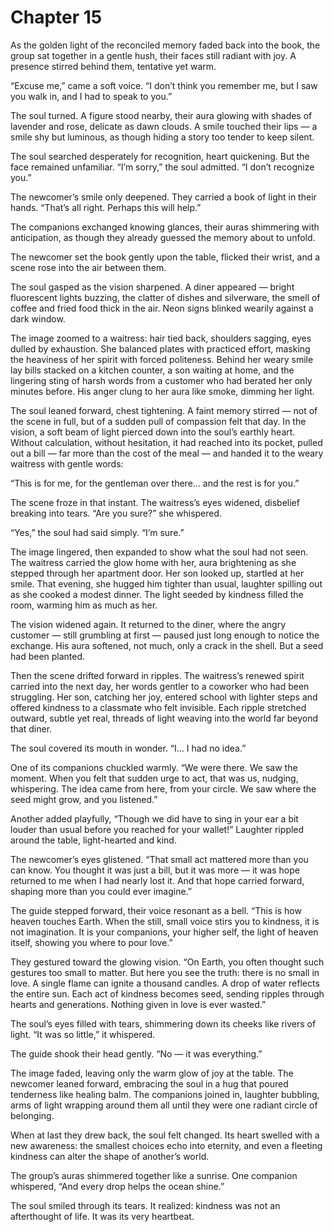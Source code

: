 # Chapter 15

As the golden light of the reconciled memory faded back into the book, the group sat together in a gentle hush, their faces still radiant with joy. A presence stirred behind them, tentative yet warm.

“Excuse me,” came a soft voice. “I don’t think you remember me, but I saw you walk in, and I had to speak to you.”

The soul turned. A figure stood nearby, their aura glowing with shades of lavender and rose, delicate as dawn clouds. A smile touched their lips — a smile shy but luminous, as though hiding a story too tender to keep silent.

The soul searched desperately for recognition, heart quickening. But the face remained unfamiliar. “I’m sorry,” the soul admitted. “I don’t recognize you.”

The newcomer’s smile only deepened. They carried a book of light in their hands. “That’s all right. Perhaps this will help.”

The companions exchanged knowing glances, their auras shimmering with anticipation, as though they already guessed the memory about to unfold.

The newcomer set the book gently upon the table, flicked their wrist, and a scene rose into the air between them.

The soul gasped as the vision sharpened. A diner appeared — bright fluorescent lights buzzing, the clatter of dishes and silverware, the smell of coffee and fried food thick in the air. Neon signs blinked wearily against a dark window.

The image zoomed to a waitress: hair tied back, shoulders sagging, eyes dulled by exhaustion. She balanced plates with practiced effort, masking the heaviness of her spirit with forced politeness. Behind her weary smile lay bills stacked on a kitchen counter, a son waiting at home, and the lingering sting of harsh words from a customer who had berated her only minutes before. His anger clung to her aura like smoke, dimming her light.

The soul leaned forward, chest tightening. A faint memory stirred — not of the scene in full, but of a sudden pull of compassion felt that day. In the vision, a soft beam of light pierced down into the soul’s earthly heart. Without calculation, without hesitation, it had reached into its pocket, pulled out a bill — far more than the cost of the meal — and handed it to the weary waitress with gentle words:

“This is for me, for the gentleman over there… and the rest is for you.”

The scene froze in that instant. The waitress’s eyes widened, disbelief breaking into tears. “Are you sure?” she whispered.

“Yes,” the soul had said simply. “I’m sure.”

The image lingered, then expanded to show what the soul had not seen. The waitress carried the glow home with her, aura brightening as she stepped through her apartment door. Her son looked up, startled at her smile. That evening, she hugged him tighter than usual, laughter spilling out as she cooked a modest dinner. The light seeded by kindness filled the room, warming him as much as her.

The vision widened again. It returned to the diner, where the angry customer — still grumbling at first — paused just long enough to notice the exchange. His aura softened, not much, only a crack in the shell. But a seed had been planted.

Then the scene drifted forward in ripples. The waitress’s renewed spirit carried into the next day, her words gentler to a coworker who had been struggling. Her son, catching her joy, entered school with lighter steps and offered kindness to a classmate who felt invisible. Each ripple stretched outward, subtle yet real, threads of light weaving into the world far beyond that diner.

The soul covered its mouth in wonder. “I… I had no idea.”

One of its companions chuckled warmly. “We were there. We saw the moment. When you felt that sudden urge to act, that was us, nudging, whispering. The idea came from here, from your circle. We saw where the seed might grow, and you listened.”

Another added playfully, “Though we did have to sing in your ear a bit louder than usual before you reached for your wallet!” Laughter rippled around the table, light-hearted and kind.

The newcomer’s eyes glistened. “That small act mattered more than you can know. You thought it was just a bill, but it was more — it was hope returned to me when I had nearly lost it. And that hope carried forward, shaping more than you could ever imagine.”

The guide stepped forward, their voice resonant as a bell. “This is how heaven touches Earth. When the still, small voice stirs you to kindness, it is not imagination. It is your companions, your higher self, the light of heaven itself, showing you where to pour love.”

They gestured toward the glowing vision. “On Earth, you often thought such gestures too small to matter. But here you see the truth: there is no small in love. A single flame can ignite a thousand candles. A drop of water reflects the entire sun. Each act of kindness becomes seed, sending ripples through hearts and generations. Nothing given in love is ever wasted.”

The soul’s eyes filled with tears, shimmering down its cheeks like rivers of light. “It was so little,” it whispered.

The guide shook their head gently. “No — it was everything.”

The image faded, leaving only the warm glow of joy at the table. The newcomer leaned forward, embracing the soul in a hug that poured tenderness like healing balm. The companions joined in, laughter bubbling, arms of light wrapping around them all until they were one radiant circle of belonging.

When at last they drew back, the soul felt changed. Its heart swelled with a new awareness: the smallest choices echo into eternity, and even a fleeting kindness can alter the shape of another’s world.

The group’s auras shimmered together like a sunrise. One companion whispered, “And every drop helps the ocean shine.”

The soul smiled through its tears. It realized: kindness was not an afterthought of life. It was its very heartbeat.

